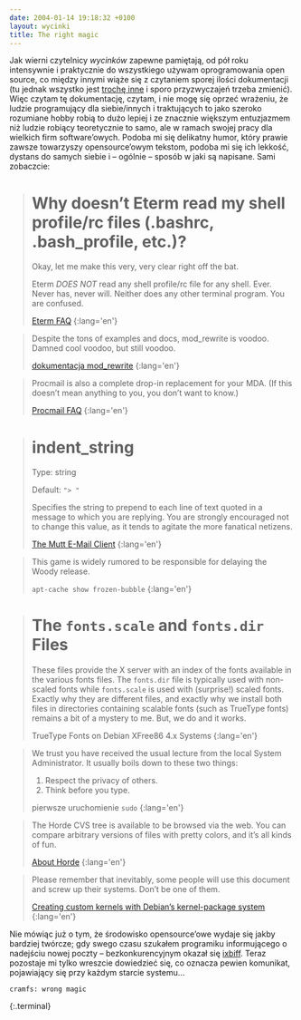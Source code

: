 ```yaml
---
date: 2004-01-14 19:18:32 +0100
layout: wycinki
title: The right magic
---
```


Jak wierni czytelnicy <cite>wycinków</cite> zapewne pamiętają, od pół roku intensywnie i praktycznie do wszystkiego używam oprogramowania open source, co między innymi wiąże się z czytaniem sporej ilości dokumentacji (tu jednak wszystko jest [trochę inne](http://joelonsoftware.com/articles/Biculturalism.html '„Biculturalism” Joela Spolsky’ego, gorąco polecam') i sporo przyzwyczajeń trzeba zmienić). Więc czytam tę dokumentację, czytam, i nie mogę się oprzeć wrażeniu, że ludzie programujący dla siebie/innych i traktujących to jako szeroko rozumiane hobby robią to dużo lepiej i ze znacznie większym entuzjazmem niż ludzie robiący teoretycznie to samo, ale w ramach swojej pracy dla wielkich firm software’owych. Podoba mi się delikatny humor, który prawie zawsze towarzyszy opensource’owym tekstom, podoba mi się ich lekkość, dystans do samych siebie i – ogólnie – sposób w jaki są napisane. Sami zobaczcie:

> Why doesn’t Eterm read my shell profile/rc files (.bashrc, .bash_profile, etc.)?
> ================================================================================
>
> Okay, let me make this very, very clear right off the bat.
>
> Eterm _DOES NOT_ read any shell profile/rc file for any shell. Ever. Never has, never will. Neither does any other terminal program. You are confused.
>
> [Eterm FAQ](http://www.eterm.org/docs/faq/#9 'pytanie nr 9')
{:lang='en'}

> Despite the tons of examples and docs, mod_rewrite is voodoo. Damned cool voodoo, but still voodoo.
>
> [dokumentacja mod_rewrite](http://httpd.apache.org/docs/mod/mod_rewrite.html 'the Swiss Army Knife of URL manipulation')
{:lang='en'}

> Procmail is also a complete drop-in replacement for your MDA. (If this doesn’t mean anything to you, you don’t want to know.)
>
> [Procmail FAQ](http://zer0.org/procmail/mini-faq.html#description 'What is Procmail?')
{:lang='en'}

> indent_string
> =============
>
> Type: string
>
> Default: `"> "`
>
> Specifies the string to prepend to each line of text quoted in a message to which you are replying. You are strongly encouraged not to change this value, as it tends to agitate the more fanatical netizens.
>
> [The Mutt E-Mail Client](http://www.mutt.org/doc/manual/manual-6.html#indent_string 'Reference: Configuration variables')
{:lang='en'}

> This game is widely rumored to be responsible for delaying the Woody release.
>
> `apt-cache show frozen-bubble`
{:lang='en'}

> The `fonts.scale` and `fonts.dir` Files
> =======================================
>
> These files provide the X server with an index of the fonts available in the various fonts files. The <code>fonts.dir</code> file is typically used with non-scaled fonts while <code>fonts.scale</code> is used with (surprise!) scaled fonts. Exactly why they are different files, and exactly why we install both files in directories containing scalable fonts (such as TrueType fonts) remains a bit of a mystery to me. But, we do and it works.
>
> TrueType Fonts on Debian XFree86 4.x Systems
{:lang='en'}

> We trust you have received the usual lecture from the local System Administrator. It usually boils down to these two things:
>
> 1. Respect the privacy of others.
> 2. Think before you type.
>
> pierwsze uruchomienie `sudo`
{:lang='en'}

> The Horde CVS tree is available to be browsed via the web. You can compare arbitrary versions of files with pretty colors, and it’s all kinds of fun.
>
> [About Horde](http://horde.org/about/ 'ich IMP jest podobno całkiem niezły')
{:lang='en'}

> Please remember that inevitably, some people will use this document and screw up their systems. Don’t be one of them.
>
> [Creating custom kernels with Debian’s kernel-package system](http://newbiedoc.sourceforge.net/system/kernel-pkg.html 'amazed at how easy it can be')
{:lang='en'}

Nie mówiąc już o tym, że środowisko opensource’owe wydaje się jakby bardziej twórcze; gdy swego czasu szukałem programiku informującego o nadejściu nowej poczty – bezkonkurencyjnym okazał się [ixbiff](http://ixbiff.sourceforge.net/ ':)'). Teraz pozostaje mi tylko wreszcie dowiedzieć się, co oznacza pewien komunikat, pojawiający się przy każdym starcie systemu…

~~~
cramfs: wrong magic
~~~
{:.terminal}
